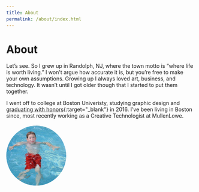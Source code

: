 ```yaml
---
title: About
permalink: /about/index.html
---
```


# About

Let’s see. So I grew up in Randolph, NJ, where the town motto is “where life is worth living.” I won't argue how accurate it is, but you’re free to make your own assumptions. Growing up I always loved art, business, and technology. It wasn’t until I got older though that I started to put them together.

I went off to college at Boston Univeristy, studying graphic design and [graduating with honors](https://youtu.be/M1B3gATS0GE?t=877){:target="_blank"} in 2016. I’ve been living in Boston since, most recently working as a Creative Technologist at MullenLowe.

<!-- I love my Nespresso machine, talk radio, and  -->

<img src="/assets/images/profile.jpg" style="border-radius:100%; width:10rem; margin-top: .25rem">
